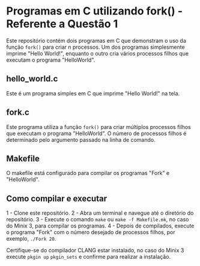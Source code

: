 # Programas em C utilizando fork() - Referente a Questão 1

Este repositório contém dois programas em C que demonstram o uso da função `fork()` para criar n processos. Um dos programas simplesmente imprime "Hello World!", enquanto o outro cria vários processos filhos que executam o programa "HelloWorld".

## hello_world.c

Este é um programa simples em C que imprime "Hello World!" na tela.

## fork.c

Este programa utiliza a função `fork()` para criar múltiplos processos filhos que executam o programa "HelloWorld". O número de processos filhos é determinado pelo argumento passado na linha de comando.

## Makefile

O makefile está configurado para compilar os programas "Fork" e "HelloWorld".

## Como compilar e executar

1 - Clone este repositório.
2 - Abra um terminal e navegue até o diretório do repositório.
3 - Execute o comando `make` ou `make -f Makefile.mk`, no caso do Minix 3, para compilar os programas.
4 - Depois de compilados, execute o programa "Fork" com o número desejado de processos filhos, por exemplo, `./Fork 20`.

Certifique-se do compilador CLANG estar instalado, no caso do Minix 3 execute `pkgin up` `pkgin_sets` e confirme para realizar a instalação.



